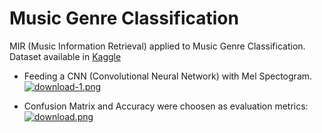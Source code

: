 # Music Genre Classification
MIR (Music Information Retrieval) applied to Music Genre Classification.  
  Dataset available in <a href='https://www.kaggle.com/datasets/andradaolteanu/gtzan-dataset-music-genre-classification'>Kaggle</a>

* Feeding a CNN (Convolutional Neural Network) with Mel Spectogram.
[![download-1.png](https://i.postimg.cc/nhqGb9dq/download-1.png)](https://postimg.cc/685vCqxQ)



* Confusion Matrix and Accuracy were choosen as evaluation metrics:  
[![download.png](https://i.postimg.cc/j2Vjb23J/download.png)](https://postimg.cc/G8QRPLCc)
